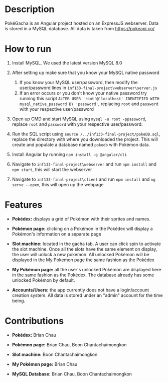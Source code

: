 # Description
PokéGacha is an Angular project hosted on an ExpressJS webserver. Data is stored in a MySQL database. All data is taken from https://pokeapi.co/

# How to run
1. Install MySQL. We used the latest version MySQL 8.0

2. After setting up make sure that you know your MySQL native password
    1. If you know your MySQL user/password, then modify the user/password lines in `inf133-final-project\webserver\server.js`
    2. If an error occurs or you don't know your native password try running this script `ALTER USER 'root'@'localhost' IDENTIFIED WITH mysql_native_password BY 'password'`, replacing `root` and `password` with your respective user/password
  
3. Open up CMD and start MySQL using `mysql -u root -ppassword`, replace `root` and `password` with your respective user/password.

4. Run the SQL script using `source /../inf133-final-project/pokeDB.sql`, replace the directory with where you downloaded the project. This will create and populate a database named `pokedb` with Pokémon data.

5. Install Angular by running `npm install -g @angular/cli`

6. Navigate to `inf133-final-project\webserver` and run `npm install` and `npm start`, this will start the webserver

7. Navigate to `inf133-final-project\client` and run `npm install` and `ng serve --open`, this will open up the webpage

# Features
- **Pokédex:** displays a grid of Pokémon with their sprites and names.

- **Pokémon page:** clicking on a Pokémon in the Pokédex will display a Pokémon's information on a separate page

- **Slot machine:** located in the gacha tab. A user can click spin to activate the slot machine. Once all the slots have the same element on display, the user will unlock 
  a new pokemon. All unlocked Pokémon will be displayed in the My Pokemon page the same fashion as the Pokédex
  
- **My Pokémon page:** all the user's unlocked Pokémon are displayed here in the same fashion as the Pokédex. The database already has some unlocked Pokémon by default.

- **Accounts/Users:** the app currently does not have a login/account creation system. All data is stored under an "admin" account for the time being.

# Contributions
- **Pokédex:** Brian Chau
- **Pokémon page:** Brian Chau, Boon Chantachaimongkon

- **Slot machine:** Boon Chantachaimongkon
  
- **My Pokémon page:** Brian Chau

- **MySQL Database:** Brian Chau, Boon Chantachaimongkon
